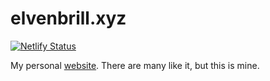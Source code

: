 # elvenbrill.xyz

[![Netlify Status](https://api.netlify.com/api/v1/badges/d077c787-d5c7-4091-b960-894a2c093181/deploy-status)](https://app.netlify.com/sites/elvenbrill/deploys)

My personal [website](https://elvenbrill.xyz). There are many like it, but this is mine.
